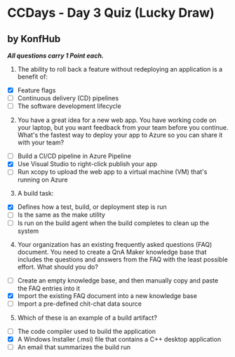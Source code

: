 # CCDays - Day 3 Quiz (Lucky Draw)
## by KonfHub

***All questions carry 1 Point each.***

1. The ability to roll back a feature without redeploying an application is a benefit of:
- [x] Feature flags
- [ ] Continuous delivery (CD) pipelines
- [ ] The software development lifecycle

2. You have a great idea for a new web app. You have working code on your laptop, but you want feedback from your team before you continue. What's the fastest way to deploy your app to Azure so you can share it with your team?
- [ ] Build a CI/CD pipeline in Azure Pipeline
- [x] Use Visual Studio to right-click publish your app
- [ ] Run xcopy to upload the web app to a virtual machine (VM) that's running on Azure

3. A build task:
- [x] Defines how a test, build, or deployment step is run
- [ ] Is the same as the make utility
- [ ] Is run on the build agent when the build completes to clean up the system

4. Your organization has an existing frequently asked questions (FAQ) document. You need to create a QnA Maker knowledge base that includes the questions and answers from the FAQ with the least possible effort. What should you do?
- [ ] Create an empty knowledge base, and then manually copy and paste the FAQ entries into it
- [x] Import the existing FAQ document into a new knowledge base
- [ ] Import a pre-defined chit-chat data source

5. Which of these is an example of a build artifact?
- [ ] The code compiler used to build the application
- [x] A Windows Installer (.msi) file that contains a C++ desktop application
- [ ] An email that summarizes the build run
